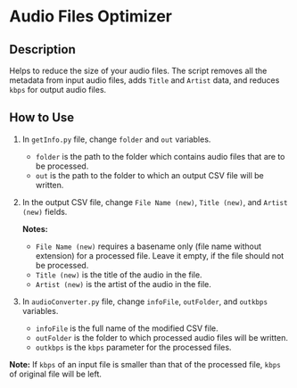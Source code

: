 # Audio Files Optimizer

## Description

Helps to reduce the size of your audio files. The script removes all the metadata from input audio files, adds `Title` and `Artist` data, and reduces `kbps` for output audio files.

## How to Use

1. In `getInfo.py` file, change `folder` and `out` variables.
   - `folder` is the path to the folder which contains audio files that are to be processed.
   - `out` is the path to the folder to which an output CSV file will be written.

2. In the output CSV file, change `File Name (new)`,	`Title (new)`, and	`Artist (new)` fields.

   **Notes:**
   - `File Name (new)` requires a basename only (file name without extension) for a processed file. Leave it empty, if the file should not be processed.
   - `Title (new)` is the title of the audio in the file.
   - `Artist (new)` is the artist of the audio in the file.

3. In `audioConverter.py` file, change `infoFile`, `outFolder`, and `outkbps` variables.
   - `infoFile` is the full name of the modified CSV file.
   - `outFolder` is the folder to which processed audio files will be written.
   - `outkbps` is the `kbps` parameter for the processed files.

  **Note:** If `kbps` of an input file is smaller than that of the processed file, `kbps` of original file will be left.
